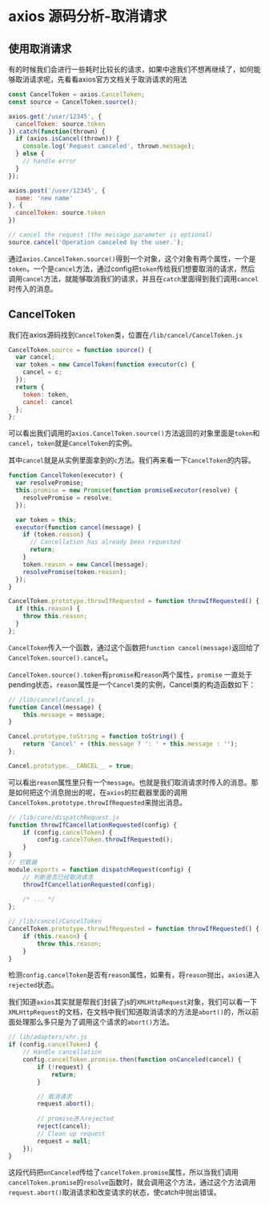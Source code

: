 # axios 源码分析-取消请求

## 使用取消请求
有的时候我们会进行一些耗时比较长的请求，如果中途我们不想再继续了，如何能够取消请求呢，先看看axios官方文档关于取消请求的用法
```javascript
const CancelToken = axios.CancelToken;
const source = CancelToken.source();

axios.get('/user/12345', {
  cancelToken: source.token
}).catch(function(thrown) {
  if (axios.isCancel(thrown)) {
    console.log('Request canceled', thrown.message);
  } else {
    // handle error
  }
});

axios.post('/user/12345', {
  name: 'new name'
}, {
  cancelToken: source.token
})

// cancel the request (the message parameter is optional)
source.cancel('Operation canceled by the user.');
```
通过`axios.CancelToken.source()`得到一个对象，这个对象有两个属性，一个是`token`，一个是`cancel`方法，通过config把`token`传给我们想要取消的请求，然后调用`cancel`方法，就能够取消我们的请求，并且在`catch`里面得到我们调用`cancel`时传入的消息。

## CancelToken
我们在axios源码找到`CancelToken`类，位置在`/lib/cancel/CancelToken.js`
```javascript
CancelToken.source = function source() {
  var cancel;
  var token = new CancelToken(function executor(c) {
    cancel = c;
  });
  return {
    token: token,
    cancel: cancel
  };
};
```
可以看出我们调用的`axios.CancelToken.source()`方法返回的对象里面是`token`和`cancel`，`token`就是`CancelToken`的实例。  

其中`cancel`就是从实例里面拿到的`c`方法。我们再来看一下`CancelToken`的内容。
```javascript
function CancelToken(executor) {
  var resolvePromise;
  this.promise = new Promise(function promiseExecutor(resolve) {
    resolvePromise = resolve;
  });

  var token = this;
  executor(function cancel(message) {
    if (token.reason) {
      // Cancellation has already been requested
      return;
    }
    token.reason = new Cancel(message);
    resolvePromise(token.reason);
  });
}

CancelToken.prototype.throwIfRequested = function throwIfRequested() {
  if (this.reason) {
    throw this.reason;
  }
};
```
`CancelToken`传入一个函数，通过这个函数把`function cancel(message)`返回给了`CancelToken.source().cancel`。  

`CancelToken.source().token`有`promise`和`reason`两个属性，`promise` 一直处于 pending状态，`reason`属性是一个`Cancel`类的实例，Cancel类的构造函数如下：
```javascript
// /lib/cancel/Cancel.js
function Cancel(message) {
    this.message = message;
}

Cancel.prototype.toString = function toString() {
    return 'Cancel' + (this.message ? ': ' + this.message : '');
};

Cancel.prototype.__CANCEL__ = true;
```
可以看出`reason`属性里只有一个`message`。也就是我们取消请求时传入的消息。那是如何把这个消息抛出的呢，在`axios`的拦截器里面的调用`CancelToken.prototype.throwIfRequested`来抛出消息。
```javascript
// /lib/core/dispatchRequest.js
function throwIfCancellationRequested(config) {
    if (config.cancelToken) {
        config.cancelToken.throwIfRequested();
    }
}
// 拦截器
module.exports = function dispatchRequest(config) {
    // 判断是否已经取消请求
    throwIfCancellationRequested(config);
    
    /* ... */
};

// /lib/cancel/CancelToken
CancelToken.prototype.throwIfRequested = function throwIfRequested() {
    if (this.reason) {
        throw this.reason;
    }
}
```
检测`config.cancelToken`是否有`reason`属性，如果有，将`reason`抛出，`axios`进入`rejected`状态。  

我们知道`axios`其实就是帮我们封装了js的`XMLHttpRequest`对象，我们可以看一下`XMLHttpRequest`的文档，在文档中我们知道取消请求的方法是`abort()`的，所以前面处理那么多只是为了调用这个请求的`abort()`方法。
```javascript
// lib/adapters/xhr.js
if (config.cancelToken) {
    // Handle cancellation
    config.cancelToken.promise.then(function onCanceled(cancel) {
        if (!request) {
            return;
        }

        // 取消请求
        request.abort();
        
        // promise进入rejected
        reject(cancel);
        // Clean up request
        request = null;
    });
}
```
这段代码把`onCanceled`传给了`cancelToken.promise`属性，所以当我们调用`cancelToken.promise`的`resolve`函数时，就会调用这个方法，通过这个方法调用`request.abort()`取消请求和改变请求的状态，使catch中抛出错误。

